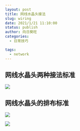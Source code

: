 ```yaml
---
layout: post
title: 网线水晶头接法
slug: wiring
date: 2021/1/21 11:10:00
status: publish
author: 向日葵旺
categories: 
  - 日常技巧

tags: 
  - network
---
```


## 网线水晶头两种接法标准

![](https://gallery.dachunwang.top/img/20210121110106.jpg)

## 网线水晶头的排布标准

![](https://gallery.dachunwang.top/img/20210121110155.jpg)

![](https://gallery.dachunwang.top/img/20210121110231.jpg)